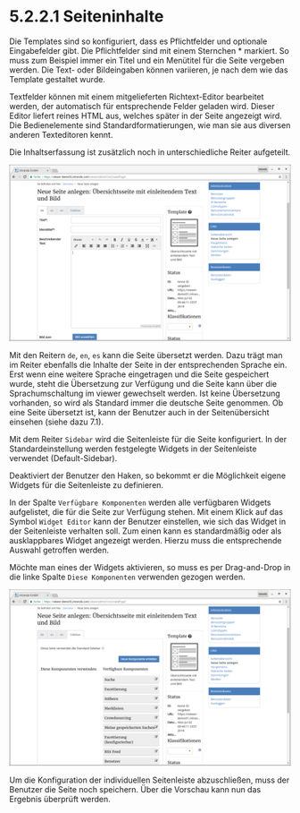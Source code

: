 # 5.2.2.1 Seiteninhalte

Die Templates sind so konfiguriert, dass es Pflichtfelder und optionale Eingabefelder gibt. Die Pflichtfelder sind mit einem Sternchen \* markiert. So muss zum Beispiel immer ein Titel und ein Menütitel für die Seite vergeben werden. Die Text- oder Bildeingaben können variieren, je nach dem wie das Template gestaltet wurde.

Textfelder können mit einem mitgelieferten Richtext-Editor bearbeitet werden, der automatisch für entsprechende Felder geladen wird. Dieser Editor liefert reines HTML aus, welches später in der Seite angezeigt wird. Die Bedienelemente sind Standardformatierungen, wie man sie aus diversen anderen Texteditoren kennt.

Die Inhaltserfassung ist zusätzlich noch in unterschiedliche Reiter aufgeteilt.

![](../../../.gitbook/assets/cms_neue_seite%20%282%29.png)

Mit den Reitern `de`, `en`, `es` kann die Seite übersetzt werden. Dazu trägt man im Reiter ebenfalls die Inhalte der Seite in der entsprechenden Sprache ein. Erst wenn eine weitere Sprache eingetragen und die Seite gespeichert wurde, steht die Übersetzung zur Verfügung und die Seite kann über die Sprachumschaltung im viewer gewechselt werden. Ist keine Übersetzung vorhanden, so wird als Standard immer die deutsche Seite genommen. Ob eine Seite übersetzt ist, kann der Benutzer auch in der Seitenübersicht einsehen \(siehe dazu 7.1\).

Mit dem Reiter `Sidebar` wird die Seitenleiste für die Seite konfiguriert. In der Standardeinstellung werden festgelegte Widgets in der Seitenleiste verwendet \(Default-Sidebar\).

Deaktiviert der Benutzer den Haken, so bekommt er die Möglichkeit eigene Widgets für die Seitenleiste zu definieren.

In der Spalte `Verfügbare Komponenten` werden alle verfügbaren Widgets aufgelistet, die für die Seite zur Verfügung stehen. Mit einem Klick auf das Symbol `Widget Editor` kann der Benutzer einstellen, wie sich das Widget in der Seitenleiste verhalten soll. Zum einen kann es standardmäßig oder als ausklappbares Widget angezeigt werden. Hierzu muss die entsprechende Auswahl getroffen werden.

Möchte man eines der Widgets aktivieren, so muss es per Drag-and-Drop in die linke Spalte `Diese Komponenten` verwenden gezogen werden.

![](../../../.gitbook/assets/cms_neue_seite_sidebar%20%281%29.png)

Um die Konfiguration der individuellen Seitenleiste abzuschließen, muss der Benutzer die Seite noch speichern. Über die Vorschau kann nun das Ergebnis überprüft werden.

